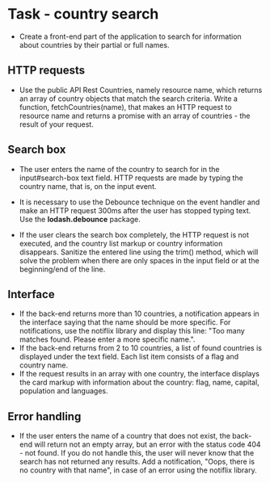 # Task - country search
* Create a front-end part of the application to search for information about countries by their partial or full names. 

## HTTP requests
* Use the public API Rest Countries, namely resource name, which returns an array of country objects that match the search criteria. 
Write a function, fetchCountries(name), that makes an HTTP request to resource name and returns a promise with an array of countries - the result of your request. 

## Search box
* The user enters the name of the country to search for in the input#search-box text field. HTTP requests are made by typing the country name, that is, on the input event. 

* It is necessary to use the Debounce technique on the event handler and make an HTTP request 300ms after the user has stopped typing text. Use the **lodash.debounce** package.

* If the user clears the search box completely, the HTTP request is not executed, and the country list markup or country information disappears.
Sanitize the entered line using the trim() method, which will solve the problem when there are only spaces in the input field or at the beginning/end of the line.

## Interface
* If the back-end returns more than 10 countries, a notification appears in the interface saying that the name should be more specific. For notifications, use the notiflix library and display this line: "Too many matches found. Please enter a more specific name.".
* If the back-end returns from 2 to 10 countries, a list of found countries is displayed under the text field. Each list item consists of a flag and country name.
* If the request results in an array with one country, the interface displays the card markup with information about the country: flag, name, capital, population and languages.

## Error handling
* If the user enters the name of a country that does not exist, the back-end will return not an empty array, but an error with the status code 404 - not found. If you do not handle this, the user will never know that the search has not returned any results. Add a notification, "Oops, there is no country with that name", in case of an error using the notiflix library.
